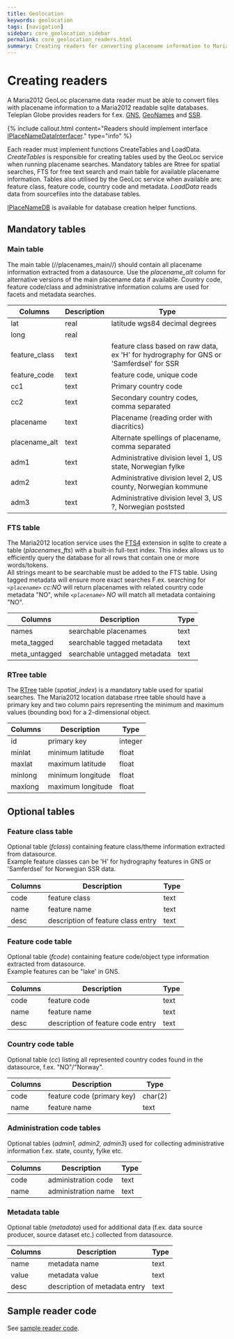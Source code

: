```yaml
---
title: Geolocation
keywords: geolocation
tags: [navigation]
sidebar: core_geolocation_sidebar
permalink: core_geolocation_readers.html
summary: Creating readers for converting placename information to Maria GDK databases.
---
```


# Creating readers

A Maria2012 GeoLoc placename data reader must be able to convert files with placename information to a Maria2012 
readable sqlite databases. Teleplan Globe provides readers for f.ex. [GNS](http://earth-info.nga.mil/gns/html/), [GeoNames](http://www.geonames.org/) and [SSR](http://www.kartverket.no/Kart/Stedsnavn/).

{% include callout.html content="Readers should implement interface [IPlaceNameDataInterfacer](http://support.teleplanglobe.com/MariaGDKDoc/html/748D1169.htm)." type="info" %}


Each reader must implement functions CreateTables and LoadData. *CreateTables* is responsible for creating tables used by the GeoLoc service when running placename searches. Mandatory tables are Rtree for spatial searches, FTS for free text search and main table for available placename information.
Tables also utilised by the GeoLoc service when available are: feature class, feature code, country code and metadata. *LoadData* reads data from sourcefiles into the database tables.

[IPlaceNameDB](http://support.teleplanglobe.com/MariaGDKDoc/html/715B3D03.htm) is available for database creation helper functions.

## Mandatory tables

### Main table

The main table (//placenames_main//) should contain all placename information extracted from a datasource. Use the *placename_alt* column for alternative versions of the main placename data if available. Country code, feature code/class and administrative information colums are used for facets and metadata searches.  

 | Columns       | Description | Type                                                                                    | 
 | -------       | ----------- | ----                                                                                    | 
 | lat           | real        | latitude wgs84 decimal degrees                                                          | 
 | long          | real        |                                                                                         | 
 | feature_class | text        | feature class based on raw data, ex 'H' for hydrography for GNS or 'Samferdsel' for SSR | 
 | feature_code  | text        | feature code, unique code                                                               | 
 | cc1           | text        | Primary country code                                                                    | 
 | cc2           | text        | Secondary country codes, comma separated                                                | 
 | placename     | text        | Placename (reading order with diacritics)                                               | 
 | placename_alt | text        | Alternate spellings of placename, comma separated                                       | 
 | adm1          | text        | Administrative division level 1, US state, Norwegian fylke                              | 
 | adm2          | text        | Administrative division level 2, US county, Norwegian kommune                           | 
 | adm3          | text        | Administrative division level 3, US ?, Norwegian poststed                               | 


### FTS table

The Maria2012 location service uses the [FTS4](http://www.sqlite.org/fts3.html) extension in sqlite to create a table (*placenames_fts*) with a built-in full-text index. This index allows us to efficiently query the database for all rows that contain one or more words/tokens. <br/>
All strings meant to be searchable must be added to the FTS table. Using tagged metadata will ensure more exact searches F.ex. searching for *`<placename>` cc:NO* will return placenames with related country code metadata "NO", while *`<placename>` NO* will match all metadata containing "NO". 

 | Columns       | Description                  | Type | 
 | -------       | -----------                  | ---- | 
 | names         | searchable placenames        | text | 
 | meta_tagged   | searchable tagged metadata   | text | 
 | meta_untagged | searchable untagged metadata | text | 


### RTree table

The [RTree](https///www.sqlite.org/rtree.html) table (*spatial_index*) is a mandatory table used for spatial searches. The Maria2012 location database rtree table should have a primary key and two column pairs representing the minimum and maximum values (bounding box) for a 2-dimensional object. 

 | Columns | Description       | Type    | 
 | ------- | -----------       | ----    | 
 | id      | primary key       | integer | 
 | minlat  | minimum latitude  | float   | 
 | maxlat  | maximum latitude  | float   | 
 | minlong | minimum longitude | float   | 
 | maxlong | maximum longitude | float   | 


## Optional tables

### Feature class table

Optional table (*fclass*) containing feature class/theme information extracted from datasource. <br/>
Example feature classes can be 'H' for hydrography features in GNS or 'Samferdsel' for Norwegian SSR data.

 | Columns | Description                        | Type | 
 | ------- | -----------                        | ---- | 
 | code    | feature class                      | text | 
 | name    | feature name                       | text | 
 | desc    | description of feature class entry | text | 

### Feature code table

Optional table (*fcode*) containing feature code/object type information extracted from datasource. <br/>
Example features can be "lake' in GNS.

 | Columns | Description                       | Type | 
 | ------- | -----------                       | ---- | 
 | code    | feature code                      | text | 
 | name    | feature name                      | text | 
 | desc    | description of feature code entry | text | 

### Country code table

Optional table (*cc*) listing all represented country codes found in the datasource, f.ex. "NO"/"Norway".

 | Columns | Description                | Type    | 
 | ------- | -----------                | ----    | 
 | code    | feature code (primary key) | char(2) | 
 | name    | feature name               | text    | 

### Administration code tables

Optional tables (*admin1, admin2, admin3*) used for collecting administrative information f.ex. state, county, fylke etc.

 | Columns | Description         | Type | 
 | ------- | -----------         | ---- | 
 | code    | administration code | text | 
 | name    | administration name | text | 

### Metadata table

Optional table (*metadata*) used for additional data (f.ex. data source producer, source dataset etc.) collected from datasource.

 | Columns | Description                   | Type | 
 | ------- | -----------                   | ---- | 
 | name    | metadata name                 | text | 
 | value   | metadata value                | text | 
 | desc    | description of metadata entry | text | 

## Sample reader code

See [sample reader code](./core_geolocation_readers_samplecode.html).

